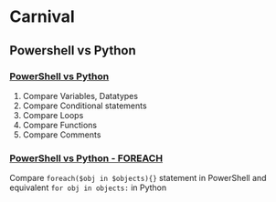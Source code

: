 # Carnival

## Powershell vs Python

### [PowerShell vs Python](Articles/Posh_vs_Python.md)
1. Compare Variables, Datatypes
2. Compare Conditional statements
3. Compare Loops
4. Compare Functions
5. Compare Comments

### [PowerShell vs Python - FOREACH](Articles/Posh_vs_Python_FOREACH.md)
Compare `foreach($obj in $objects){}` statement in PowerShell and equivalent `for obj in objects:` in Python

